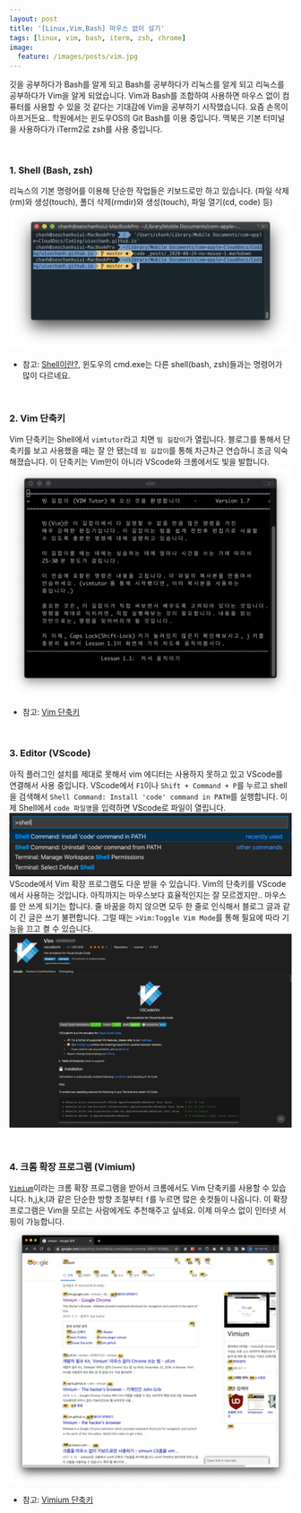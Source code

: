 ```yaml
---
layout: post
title: '[Linux,Vim,Bash] 마우스 없이 살기'
tags: [linux, vim, bash, iterm, zsh, chrome]
image:
  feature: /images/posts/vim.jpg
---
```


깃을 공부하다가 Bash를 알게 되고 Bash를 공부하다가 리눅스를 알게 되고 리눅스를 공부하다가 Vim을 알게 되었습니다. Vim과 Bash를 조합하여 사용하면 마우스 없이 컴퓨터를 사용할 수 있을 것 같다는 기대감에 Vim을 공부하기 시작했습니다. 요즘 손목이 아프거든요..
학원에서는 윈도우OS의 Git Bash를 이용 중입니다. 맥북은 기본 터미널을 사용하다가 iTerm2로 zsh를 사용 중입니다.

<br>

### 1. Shell (Bash, zsh)
리눅스의 기본 명령어를 이용해 단순한 작업들은 키보드로만 하고 있습니다. (파일 삭제(rm)와 생성(touch), 폴더 삭제(rmdir)와 생성(touch), 파일 열기(cd, code) 등)
![Shell](/images/posts/2020-08-24/shell.png)
- 참고: [Shell이란?](https://jhnyang.tistory.com/57), 윈도우의 cmd.exe는 다른 shell(bash, zsh)들과는 명령어가 많이 다르네요.

<br>

### 2. Vim 단축키
Vim 단축키는 Shell에서 `vimtutor`라고 치면 `빔 길잡이`가 열립니다. 블로그를 통해서 단축키를 보고 사용했을 때는 잘 안 됐는데 `빔 길잡이`를 통해 차근차근 연습하니 조금 익숙해졌습니다.
이 단축키는 Vim만이 아니라 VScode와 크롬에서도 빛을 발합니다.
![Vimtutor](/images/posts/2020-08-24/vimtutor.png)
- 참고: [Vim 단축키](https://gmlwjd9405.github.io/2019/05/14/vim-shortkey.html)

<br>

### 3. Editor (VScode)
아직 플러그인 설치를 제대로 못해서 vim 에디터는 사용하지 못하고 있고 VScode를 연결해서 사용 중입니다. VScode에서 `F1`이나 `Shift + Command + P`를 누르고 shell을 검색해서 `Shell Command: Install 'code' command in PATH`를 실행합니다. 이제 Shell에서 `code 파일명`을 입력하면 VScode로 파일이 열립니다.
![VScode Shell](/images/posts/2020-08-24/vscode_shell.png)
VScode에서 Vim 확장 프로그램도 다운 받을 수 있습니다. Vim의 단축키를 VScode에서 사용하는 것입니다. 아직까지는 마우스보다 효율적인지는 잘 모르겠지만.. 마우스를 안 쓰게 되기는 합니다. 줄 바꿈을 하지 않으면 모두 한 줄로 인식해서 블로그 글과 같이 긴 글은 쓰기 불편합니다. 그럴 때는 `>Vim:Toggle Vim Mode`를 통해 필요에 따라 기능을 끄고 켤 수 있습니다.
![VScode Vim](/images/posts/2020-08-24/vscode_vim.png)

<br>

### 4. 크롬 확장 프로그램 (Vimium)
[`Vimium`](https://chrome.google.com/webstore/detail/vimium/dbepggeogbaibhgnhhndojpepiihcmeb)이라는 크롬 확장 프로그램을 받아서 크롬에서도 Vim 단축키를 사용할 수 있습니다. h,j,k,l과 같은 단순한 방향 조절부터 `f`를 누르면 많은 숏컷들이 나옵니다. 이 확장 프로그램은 Vim을 모르는 사람에게도 추천해주고 싶네요. 이제 마우스 없이 인터넷 서핑이 가능합니다.
![Vimium](/images/posts/2020-08-24/vimium.png)
- 참고: [Vimium 단축키](https://blog.ull.im/review/2018/11/22/vimium.html)
